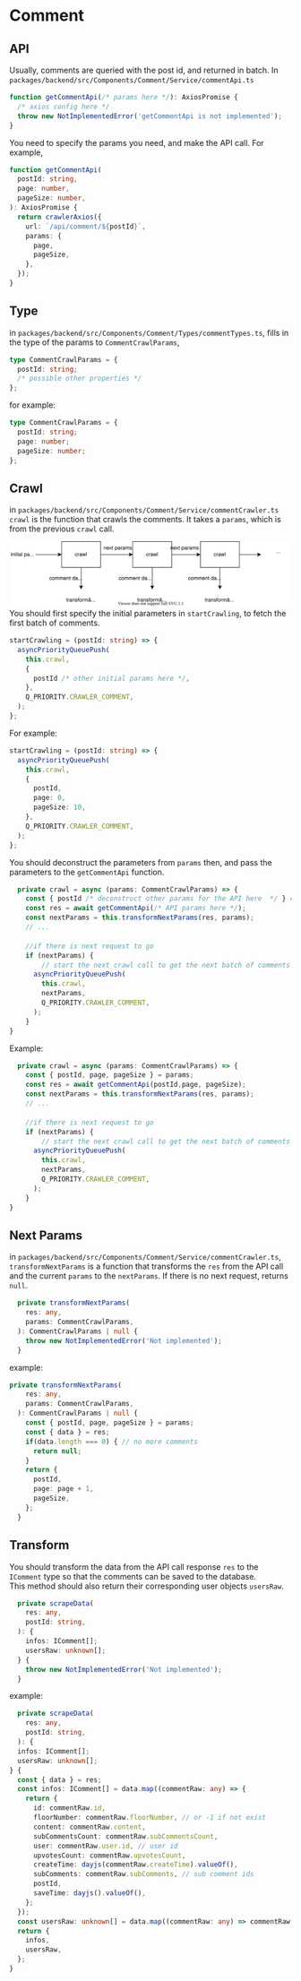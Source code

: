 # Comment

## API

Usually, comments are queried with the post id, and returned in batch.
In `packages/backend/src/Components/Comment/Service/commentApi.ts`

```typescript
function getCommentApi(/* params here */): AxiosPromise {
  /* axios config here */
  throw new NotImplementedError('getCommentApi is not implemented');
}
```

You need to specify the params you need, and make the API call. For example,

```typescript
function getCommentApi(
  postId: string,
  page: number,
  pageSize: number,
): AxiosPromise {
  return crawlerAxios({
    url: `/api/comment/${postId}`,
    params: {
      page,
      pageSize,
    },
  });
}
```

## Type

in `packages/backend/src/Components/Comment/Types/commentTypes.ts`,
fills in the type of the params to `CommentCrawlParams`,

```typescript
type CommentCrawlParams = {
  postId: string;
  /* possible other properties */
};
```

for example:

```typescript
type CommentCrawlParams = {
  postId: string;
  page: number;
  pageSize: number;
};
```

## Crawl

in `packages/backend/src/Components/Comment/Service/commentCrawler.ts`
`crawl` is the function that crawls the comments. It takes a `params`, which is from the previous `crawl` call.

![](./comment-crawler.drawio.svg)
You should first specify the initial parameters in `startCrawling`, to fetch the first batch of comments.

```typescript
startCrawling = (postId: string) => {
  asyncPriorityQueuePush(
    this.crawl,
    {
      postId /* other initial params here */,
    },
    Q_PRIORITY.CRAWLER_COMMENT,
  );
};
```

For example:
```typescript
startCrawling = (postId: string) => {
  asyncPriorityQueuePush(
    this.crawl,
    {
      postId,
      page: 0,
      pageSize: 10,
    },
    Q_PRIORITY.CRAWLER_COMMENT,
  );
};
```

You should deconstruct the parameters from `params` then, and pass the parameters to the `getCommentApi` function.

```typescript
  private crawl = async (params: CommentCrawlParams) => {
    const { postId /* deconstruct other params for the API here  */ } = params;
    const res = await getCommentApi(/* API params here */);
    const nextParams = this.transformNextParams(res, params);
    // ...

    //if there is next request to go
    if (nextParams) {
        // start the next crawl call to get the next batch of comments
      asyncPriorityQueuePush(
        this.crawl,
        nextParams,
        Q_PRIORITY.CRAWLER_COMMENT,
      );
    }
}
```

Example:

```typescript
  private crawl = async (params: CommentCrawlParams) => {
    const { postId, page, pageSize } = params;
    const res = await getCommentApi(postId,page, pageSize);
    const nextParams = this.transformNextParams(res, params);
    // ...

    //if there is next request to go
    if (nextParams) {
        // start the next crawl call to get the next batch of comments
      asyncPriorityQueuePush(
        this.crawl,
        nextParams,
        Q_PRIORITY.CRAWLER_COMMENT,
      );
    }
}
```

## Next Params

in `packages/backend/src/Components/Comment/Service/commentCrawler.ts`, `transformNextParams` is a function that transforms the `res` from the API call and the current `params` to the `nextParams`. If there is no next request, returns `null`.

```typescript
  private transformNextParams(
    res: any,
    params: CommentCrawlParams,
  ): CommentCrawlParams | null {
    throw new NotImplementedError('Not implemented');
  }
```

example:

```typescript
private transformNextParams(
    res: any,
    params: CommentCrawlParams,
  ): CommentCrawlParams | null {
    const { postId, page, pageSize } = params;
    const { data } = res;
    if(data.length === 0) { // no more comments
      return null;
    }
    return {
      postId,
      page: page + 1,
      pageSize,
    };
  }
```

## Transform

You should transform the data from the API call response `res` to the `IComment` type so that the comments can be saved to the database.   
This method should also return their corresponding user objects `usersRaw`.

```typescript
  private scrapeData(
    res: any,
    postId: string,
  ): {
    infos: IComment[];
    usersRaw: unknown[];
  } {
    throw new NotImplementedError('Not implemented');
  }
```

example:

```typescript
  private scrapeData(
    res: any,
    postId: string,
  ): {
  infos: IComment[];
  usersRaw: unknown[];
} {
  const { data } = res;
  const infos: IComment[] = data.map((commentRaw: any) => {
    return {
      id: commentRaw.id,
      floorNumber: commentRaw.floorNumber, // or -1 if not exist
      content: commentRaw.content,
      subCommentsCount: commentRaw.subCommentsCount,
      user: commentRaw.user.id, // user id
      upvotesCount: commentRaw.upvotesCount,
      createTime: dayjs(commentRaw.createTime).valueOf(),
      subComments: commentRaw.subComments, // sub comment ids
      postId,
      saveTime: dayjs().valueOf(),
    };
  });
  const usersRaw: unknown[] = data.map((commentRaw: any) => commentRaw.user);
  return {
    infos,
    usersRaw,
  };
}
```

